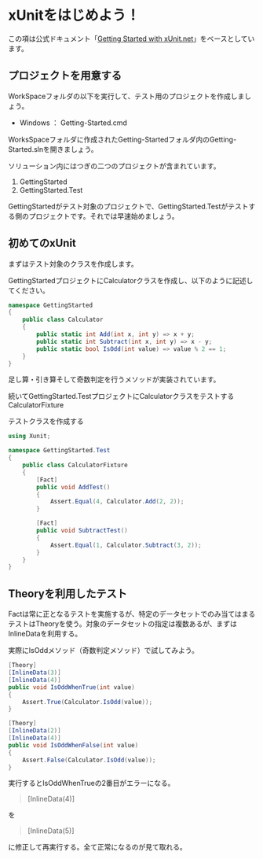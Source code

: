 # xUnitをはじめよう！

この項は公式ドキュメント「[Getting Started with xUnit.net](https://xunit.net/docs/getting-started/netcore/cmdline)」をベースとしています。

## プロジェクトを用意する

WorkSpaceフォルダの以下を実行して、テスト用のプロジェクトを作成しましょう。

- Windows ： Getting-Started.cmd

WorksSpaceフォルダに作成されたGetting-Startedフォルダ内のGetting-Started.slnを開きましょう。

ソリューション内にはつぎの二つのプロジェクトが含まれています。

1. GettingStarted
2. GettingStarted.Test

GettingStartedがテスト対象のプロジェクトで、GettingStarted.Testがテストする側のプロジェクトです。それでは早速始めましょう。

## 初めてのxUnit

まずはテスト対象のクラスを作成します。

GettingStartedプロジェクトにCalculatorクラスを作成し、以下のように記述してください。

```cs
namespace GettingStarted
{
    public class Calculator
    {
        public static int Add(int x, int y) => x + y;
        public static int Subtract(int x, int y) => x - y;
        public static bool IsOdd(int value) => value % 2 == 1;
    }
}
```

足し算・引き算そして奇数判定を行うメソッドが実装されています。

続いてGettingStarted.TestプロジェクトにCalculatorクラスをテストするCalculatorFixture

テストクラスを作成する

```cs
using Xunit;

namespace GettingStarted.Test
{
    public class CalculatorFixture
    {
        [Fact]
        public void AddTest()
        {
            Assert.Equal(4, Calculator.Add(2, 2));
        }

        [Fact]
        public void SubtractTest()
        {
            Assert.Equal(1, Calculator.Subtract(3, 2));
        }
    }
}
```

## Theoryを利用したテスト

Factは常に正となるテストを実施するが、特定のデータセットでのみ当てはまるテストはTheoryを使う。対象のデータセットの指定は複数あるが、まずはInlineDataを利用する。

実際にIsOddメソッド（奇数判定メソッド）で試してみよう。

```cs
[Theory]
[InlineData(3)]
[InlineData(4)]
public void IsOddWhenTrue(int value)
{
    Assert.True(Calculator.IsOdd(value));
}

[Theory]
[InlineData(2)]
[InlineData(4)]
public void IsOddWhenFalse(int value)
{
    Assert.False(Calculator.IsOdd(value));
}
```

実行するとIsOddWhenTrueの2番目がエラーになる。

> [InlineData(4)]

を

> [InlineData(5)]

に修正して再実行する。全て正常になるのが見て取れる。

